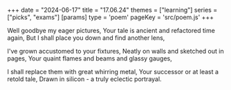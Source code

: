 +++
date = "2024-06-17"
title = "17.06.24"
themes = ["learning"]
series = ["picks", "exams"]
[params]
  type = 'poem'
  pageKey = 'src/poem.js'
+++

Well goodbye my eager pictures,
Your tale is ancient and refactored time again,
But I shall place you down and find another lens,

I've grown accustomed to your fixtures,
Neatly on walls and sketched out in pages,
Your quaint flames and beams and glassy gauges,

I shall replace them with great whirring metal,
Your successor or at least a retold tale,
Drawn in silicon - a truly eclectic portrayal.
